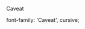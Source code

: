 
Caveat
<style>
@import url('https://fonts.googleapis.com/css2?family=Caveat:wght@400;500;600;700&display=swap');
</style>

font-family: 'Caveat', cursive;

<link rel="preconnect" href="https://fonts.googleapis.com">
<link rel="preconnect" href="https://fonts.gstatic.com" crossorigin>
<link href="https://fonts.googleapis.com/css2?family=Caveat:wght@400;500;600;700&display=swap" rel="stylesheet">